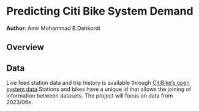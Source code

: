# Predicting Citi Bike System Demand 

**Author**: Amir Mohammad B.Dehkordi

## Overview

## Data
Live feed station data and trip history is available through [CitiBike’s open system data](https://www.citibikenyc.com/system-data).Stations and bikes have a unique id that allows the joining of information between datasets. The project will focus on data from 2023/06e.

